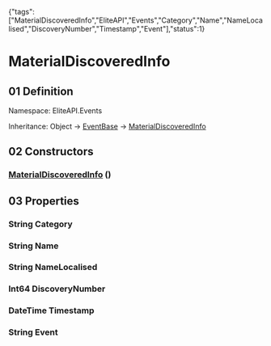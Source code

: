 {"tags":["MaterialDiscoveredInfo","EliteAPI","Events","Category","Name","NameLocalised","DiscoveryNumber","Timestamp","Event"],"status":1}

# MaterialDiscoveredInfo

## 01 Definition

Namespace: <span class='code'>EliteAPI.Events</span>

Inheritance: <span class='code'>Object</span> → <span class='code'>[EventBase](../../EliteAPI/Events/EventBase.html)</span> → <span class='code'>[MaterialDiscoveredInfo](../../EliteAPI/Events/MaterialDiscoveredInfo.html)</span>

## 02 Constructors

### <span class='code'>[MaterialDiscoveredInfo](../../EliteAPI/Events/MaterialDiscoveredInfo.html)</span> ()

## 03 Properties

### <span class='code'>String</span> Category

### <span class='code'>String</span> Name

### <span class='code'>String</span> NameLocalised

### <span class='code'>Int64</span> DiscoveryNumber

### <span class='code'>DateTime</span> Timestamp

### <span class='code'>String</span> Event

